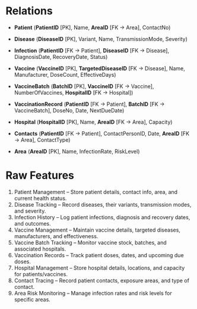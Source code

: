 # Relations

- **Patient** (**PatientID** [PK], Name, **AreaID** [FK → Area], ContactNo)

- **Disease** (**DiseaseID** [PK], Variant, Name, TransmissionMode, Severity)

- **Infection** (**PatientID** [FK → Patient], **DiseaseID** [FK → Disease], DiagnosisDate, RecoveryDate, Status)

- **Vaccine** (**VaccineID** [PK], **TargetedDiseaseID** [FK → Disease], Name, Manufacturer, DoseCount, EffectiveDays)

- **VaccineBatch** (**BatchID** [PK], **VaccineID** [FK → Vaccine], NumberOfVaccines, **HospitalID** [FK → Hospital])

- **VaccinationRecord** (**PatientID** [FK → Patient], **BatchID** [FK → VaccineBatch], DoseNo, Date, NextDueDate)

- **Hospital** (**HospitalID** [PK], Name, **AreaID** [FK → Area], Capacity)

- **Contacts** (**PatientID** [FK → Patient], ContactPersonID, Date, **AreaID** [FK → Area], ContactType)

- **Area** (**AreaID** [PK], Name, InfectionRate, RiskLevel)


# Raw Features
1. Patient Management – Store patient details, contact info, area, and current 
health status. 
2. Disease Tracking – Record diseases, their variants, transmission modes, and 
severity. 
3. Infection History – Log patient infections, diagnosis and recovery dates, and 
outcomes. 
4. Vaccine Management – Maintain vaccine details, targeted diseases, 
manufacturers, and effectiveness. 
5. Vaccine Batch Tracking – Monitor vaccine stock, batches, and associated 
hospitals. 
6. Vaccination Records – Track patient doses, dates, and upcoming due doses. 
7. Hospital Management – Store hospital details, locations, and capacity for 
patients/vaccines. 
8. Contact Tracing – Record patient contacts, exposure areas, and type of contact. 
9. Area Risk Monitoring – Manage infection rates and risk levels for specific areas. 


